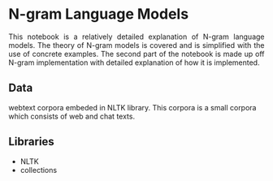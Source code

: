 # N-gram Language Models

<p align='justify'>This notebook is a relatively detailed explanation of N-gram language models. The theory of N-gram models is covered and is simplified with the use of concrete examples. The second part of the notebook is made up off N-gram implementation with detailed explanation of how it is implemented.</p>

## Data

webtext corpora embeded in NLTK library. 
This corpora is a small corpora which consists of web and chat texts.

## Libraries

- NLTK
- collections
